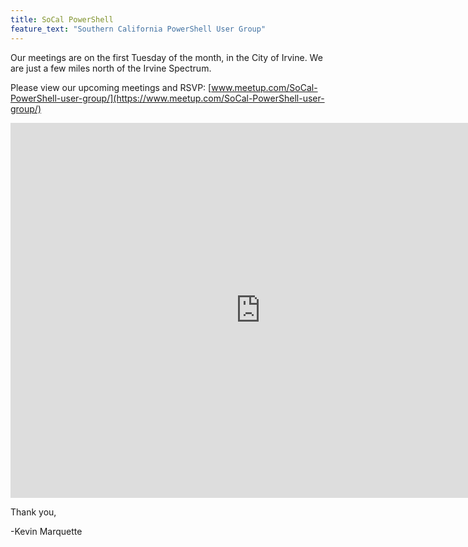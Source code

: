 ```yaml
---
title: SoCal PowerShell
feature_text: "Southern California PowerShell User Group"
---
```


Our meetings are on the first Tuesday of the month, in the City of Irvine.
We are just a few miles north of the Irvine Spectrum.

Please view our upcoming meetings and RSVP: [www.meetup.com/SoCal-PowerShell-user-group/](https://www.meetup.com/SoCal-PowerShell-user-group/)

<iframe src="https://www.google.com/maps/embed?pb=!1m14!1m8!1m3!1d3320.5070391061104!2d-117.7647532!3d33.6699329!3m2!1i1024!2i768!4f13.1!3m3!1m2!1s0x80dcdd6af43c6925%3A0x74bb9b2cc3650ca8!2s6561+Irvine+Center+Dr%2C+Irvine%2C+CA+92618!5e0!3m2!1sen!2sus!4v1519879370873" width="800" height="600" frameborder="0" style="border:0" allowfullscreen></iframe>

Thank you,

-Kevin Marquette
